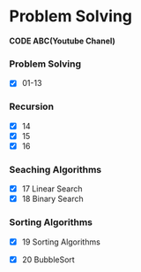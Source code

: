 # Problem Solving 
**CODE ABC(Youtube Chanel)**

### Problem Solving 
- [x] 01-13
### Recursion
- [x] 14
- [x] 15
- [x] 16
### Seaching Algorithms
- [x] 17 Linear Search
- [x] 18 Binary Search
### Sorting Algorithms
- [x] 19 Sorting Algorithms
- [x] 20 BubbleSort


